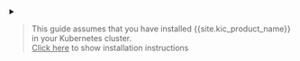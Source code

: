 <details markdown="1">
<summary>
<blockquote class="note">
  <p style="cursor: pointer">This guide assumes that you have installed {{site.kic_product_name}} in your Kubernetes cluster.<br /><u>Click here</u> to show installation instructions</p>
</blockquote>
</summary>

## Prerequisites

Before following this guide, you will need to install and configure {{site.kic_product_name}}.

{% unless include.disable_gateway_api %}
## Installing the Gateway APIs

If you wish to use the Gateway APIs examples, ensure that you enable support for [
Gateway APIs in KIC](/kubernetes-ingress-controller/{{page.kong_version}}/deployment/install-gateway-apis).
{% endunless %}


### Install Kong

1. Add the Kong Helm charts:

    ```bash
    helm repo add kong https://charts.konghq.com
    helm repo update
    ```

2. Install {{site.kic_product_name}} and {{ site.base_gateway }} with Helm:

    ```bash
    helm install kong kong/ingress -n kong --create-namespace
    ```

### Testing connectivity to Kong

Kubernetes exposes the proxy through a Kubernetes service. Run the following commands to store the load balancer IP address in a variable named `PROXY_IP`:

1. Populate `$PROXY_IP` for future commands:

    ```bash
    export PROXY_IP=$(kubectl get -o jsonpath="{.status.loadBalancer.ingress[0].ip}" service -n kong kong-gateway-proxy)
    
    echo "Proxy IP: $PROXY_IP"
    ```

2. Ensure that you can call the proxy IP:

    ```bash
    curl -i $PROXY_IP
    ```

    The result should look like this:

    ```bash
    HTTP/1.1 404 Not Found
    Content-Type: application/json; charset=utf-8
    Connection: keep-alive
    Content-Length: 48
    X-Kong-Response-Latency: 0
    Server: kong/3.0.0
  
    {"message":"no Route matched with those values"}
    ```

    If the above instructions do not work for you, please read our more [detailed deployment guides](/kubernetes-ingress-controller/{{ page.release }}/deployment/overview/).

</details>